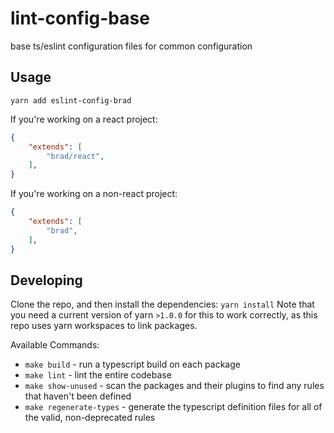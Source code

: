 # lint-config-base
base ts/eslint configuration files for common configuration

## Usage

`yarn add eslint-config-brad`

If you're working on a react project:
```JSON
{
    "extends": [
        "brad/react",
    ],
}
```
If you're working on a non-react project:
```JSON
{
    "extends": [
        "brad",
    ],
}
```

## Developing

Clone the repo, and then install the dependencies:
`yarn install`
Note that you need a current version of yarn `>1.0.0` for this to work correctly, as this repo uses yarn workspaces to link packages.

Available Commands:
- `make build` - run a typescript build on each package
- `make lint` - lint the entire codebase
- `make show-unused` - scan the packages and their plugins to find any rules that haven't been defined
- `make regenerate-types` - generate the typescript definition files for all of the valid, non-deprecated rules
